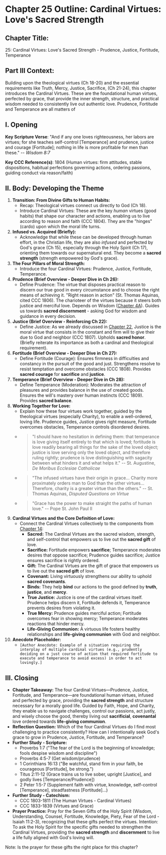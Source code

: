 # Chapter 25 Outline: Cardinal Virtues: Love's Sacred Strength

## Chapter Title:
25: Cardinal Virtues: Love's Sacred Strength - Prudence, Justice, Fortitude, Temperance

## Part III Context:
Building upon the theological virtues (Ch 18-20) and the essential requirements like Truth, Mercy, Justice, Sacrifice, (Ch 21-24), this chapter introduces the Cardinal Virtues. These are the foundational human virtues, perfected by grace, that provide the inner strength, structure, and practical wisdom needed to consistently live out authentic love. Prudence, Fortitude and Temperance are all matters of

## I. Opening

**Key Scripture Verse**: "And if any one loves righteousness, her labors are virtues; for she teaches self-control [Temperance] and prudence, justice and courage [Fortitude]; nothing in life is more profitable for men than these." -- _Wisdom 8:7_

**Key CCC Reference(s)**: 1804 (Human virtues: firm attitudes, stable dispositions, habitual perfections governing actions, ordering passions, guiding conduct via reason/faith)

## II. Body: Developing the Theme

1.  **Transition: From Divine Gifts to Human Habits:**
    *   Recap: Theological virtues connect us directly to God (Ch 18).
    *   Introduce Cardinal Virtues: These are the key *human* virtues (good habits) that shape our character and actions, enabling us to live according to reason and faith (CCC 1804). They are the "hinges" (cardo) upon which the moral life turns.
2.  **Infused vs. Acquired (Briefly):**
    *   Acknowledge that while these can be developed through human effort, in the Christian life, they are also *infused* and perfected by God's grace (Ch 15), especially through the Holy Spirit (Ch 17), orienting them towards our supernatural end. They become a **sacred strength** (strength empowered by God's grace).
3.  **The Four Pillars of Moral Strength:**
    *   Introduce the four Cardinal Virtues: Prudence, Justice, Fortitude, Temperance.
4.  **Prudence (Brief Overview - Deeper Dive in Ch 26):**
    *   Define Prudence: The virtue that disposes practical reason to discern our true good in every circumstance and to choose the right means of achieving it. "Right reason in action" (St. Thomas Aquinas, cited CCC 1806). The charioteer of the virtues because it steers both justice and merciful love. Depends on Wisdom ([Chapter 4A](#ch4a)). Guides us towards **sacred discernment** - asking God for wisdom and guidance in every decision.
5.  **Justice (Brief Overview - Reinforcing Ch 22):**
    *   Define Justice: As we already discussed in [Chapter 22](#ch22), Justice is the moral virtue that consists in the constant and firm will to give their due to God and neighbor (CCC 1807). Upholds **sacred honor**. (Briefly reiterate its importance as both a cardinal and theological requirement).
6.  **Fortitude (Brief Overview - Deeper Dive in Ch 27):**
    *   Define Fortitude (Courage): Ensures firmness in difficulties and constancy in the pursuit of the good and just. Strengthens resolve to resist temptation and overcome obstacles (CCC 1808). Provides **sacred courage** for **sacrifice** and **justice**.
7.  **Temperance (Brief Overview - Deeper Dive in Ch 28):**
    *   Define Temperance (Moderation): Moderates the attraction of pleasures and provides balance in the use of created goods. Ensures the will's mastery over human instincts (CCC 1809). Provides **sacred balance**.
8.  **Working Together for Love:**
    *   Explain how these four virtues work together, guided by the theological virtues (especially Charity), to enable a well-ordered, loving life. Prudence guides, Justice gives right measure, Fortitude overcomes obstacles, Temperance controls disordered desires.
    *   > "I should have no hesitation in defining them: that temperance is love giving itself entirely to that which is loved; fortitude is love readily bearing all things for the sake of the loved object; justice is love serving only the loved object, and therefore ruling rightly; prudence is love distinguishing with sagacity between what hinders it and what helps it." -- St. Augustine, *De Moribus Ecclesiae Catholicae*
    *   > "The infused virtues have their origin in grace... Charity more proximately orders man to God than the other virtues... Therefore, charity is a greater virtue than the others." -- St. Thomas Aquinas, *Disputed Questions on Virtue*
    *   > "Grace has the power to make straight the paths of human love." -- Pope St. John Paul II
9.  **Cardinal Virtues and the Core Definition of Love:**
    *   Connect the Cardinal Virtues collectively to the components from [Chapter 14](#ch14):
        *   **Sacred:** The Cardinal Virtues are the sacred wisdom, strength, and self-control that empowers us to live out the **sacred gift** of love.
        *   **Sacrifice:** Fortitude empowers **sacrifice**; Temperance moderates desires that oppose sacrifice; Prudence guides sacrifice; Justice ensures sacrifice is rightly ordered.
        *   **Gift:** The Cardinal Virtues are the gift of grace that empowers us to live out the **sacred gift** of love.
        *   **Covenant:** Living virtuously strengthens our ability to uphold **sacred covenants**.
        *   **Binds:** They help **bind** our actions to the good defined by **truth**, **justice**, and **mercy**.
        *   **True Justice:** Justice is one of the cardinal virtues itself. Prudence helps discern it, Fortitude defends it, Temperance prevents desires from violating it.
        *   **True Mercy:** Prudence guides merciful action; Fortitude overcomes fear in showing mercy; Temperance moderates reactions that hinder mercy.
        *   **Life-Giving Communion:** A virtuous life fosters healthy relationships and **life-giving communion** with God and neighbor.
10. **Anecdote Placeholder:**
    *   `[Author Anecdote: Example of a situation requiring the interplay of multiple cardinal virtues (e.g., prudently deciding on a just course of action that required fortitude to execute and temperance to avoid excess) in order to act lovingly.]`

## III. Closing

*   **Chapter Takeaway:** The four Cardinal Virtues—Prudence, Justice, Fortitude, and Temperance—are foundational human virtues, infused and perfected by grace, providing the **sacred strength** and structure necessary for a morally good life. Guided by Faith, Hope, and Charity, they enable us to navigate challenges, control our passions, act justly, and wisely choose the good, thereby living out **sacrificial**, **covenantal** love ordered towards **life-giving communion**.
*   **Reflection Question:** Which of the four Cardinal Virtues do I find most challenging to practice consistently? How can I intentionally seek God's grace to grow in Prudence, Justice, Fortitude, and Temperance?
*   **Further Study - Scripture:**
    *   Proverbs 1:7 ("The fear of the Lord is the beginning of knowledge; fools despise wisdom and discipline")
    *   Proverbs 4:5-7 (Get wisdom/prudence)
    *   1 Corinthians 16:13 ("Be watchful, stand firm in your faith, be courageous [Fortitude], be strong.")
    *   Titus 2:11-12 (Grace trains us to live sober, upright [Justice], and godly lives [Temperance/Prudence])
    *   2 Peter 1:5-7 (Supplement faith with virtue, knowledge, self-control [Temperance], steadfastness [Fortitude]...)
*   **Further Study - Catechism:**
    *   CCC 1803-1811 (The Human Virtues - Cardinal Virtues)
    *   CCC 1833-1839 (Virtues and Grace)
*   **Prayer Practice:** Pray for the Seven Gifts of the Holy Spirit (Wisdom, Understanding, Counsel, Fortitude, Knowledge, Piety, Fear of the Lord - Isaiah 11:2-3), recognizing that these gifts perfect the virtues. Intention: To ask the Holy Spirit for the specific gifts needed to strengthen the Cardinal Virtues, providing the **sacred strength** and **discernment** to live a life fully aligned with God's loving will.

Note: Is the prayer for these gifts the right place for this chapter?

